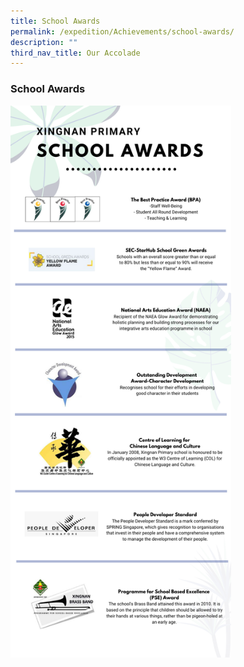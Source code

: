 ```yaml
---
title: School Awards
permalink: /expedition/Achievements/school-awards/
description: ""
third_nav_title: Our Accolade
---
```


### School Awards

<img src="/images/award1.png" style="width:70%">